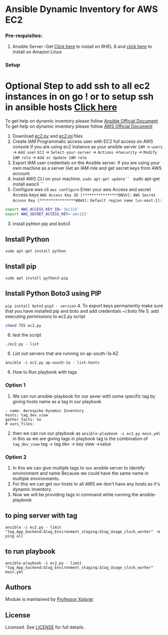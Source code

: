 # Ansible Dynamic Inventory for AWS EC2
### Pre-requisites:
1. Ansible Server - Get [Click here](https:) to install on RHEL 8 and [click here](https:) to install on Amazon Linux
### Setup
# Optional Step to add ssh to all ec2 instances in on go ! or to setup ssh in ansible hosts [Click here](https://github.com/professorxplorer/Ansible-Dynamic-Inventory/tree/master/playbook-to-add-ssh-key)
To get help on dynamic inventory please follow [Ansible Official Document](https://docs.ansible.com/ansible/latest/user_guide/intro_dynamic_inventory.html#inventory-script-example-aws-ec2)
To get help on dynamic inventory please follow [AWS Official Document](https://aws.amazon.com/blogs/apn/getting-started-with-ansible-and-dynamic-amazon-ec2-inventory-management/)
1. Download [ec2.py](https://github.com/professorxplorer/Ansible-Dynamic-Inventory/blob/master/Ansible-dynamic-inventory/ec2.py) and [ec2.ini](https://github.com/professorxplorer/Ansible-Dynamic-Inventory/blob/master/Ansible-dynamic-inventory/ec2.ini) files
2. Create IAM Programmatic access user with EC2 full access on AWS console if you are using ec2 instance as your ansible server
`IAM` → `users` → `Add user`
`EC2` → `Select-your-server` → `Actions` →`Security` → `Modify IAM role` → `Add or Update IAM role`
2. Export IAM user credentials on the Ansible server. if you are using your own machine as a server
Get an IAM role and get secret keys from AWS account.
2. Install AWS CLI on your machine.
```sudo apt-get update``
``` sudo apt-get install awscli ```
2. Configure aws cli
``` aws configure ```
Enter your aws Access and secret Access keys
``` AWS Access Key ID [****************DN5V]: ```
``` AWS Secret Access Key [****************W8mX]: ```
``` Default region name [us-east-1]: ```
```bash
export AWS_ACCESS_KEY_ID='1bc123'
export AWS_SECRET_ACCESS_KEY='abc123'
```
3. install pyhton pip and boto3
## Install Python
``` sudo apt-get install python ```
## Install pip
``` sudo apt install python3-pip ```
## Install Python Boto3 using PIP
``` pip install boto3 ```
``` pip3 - version ```
4. To export keys permanently make sure that you have installed pip and boto and add credentials ~/.boto file
5. add executing permissions to ec2.py script
```sh
chmod 755 ec2.py
```
6. test the script
```
./ec2.py - list
```
6. List out servers that are running on ap-south-1a AZ
```
ansible -i ec2.py ap-south-1a - list-hosts
```
6. How to Run playbook with tags
### Option 1
1. We can run ansible-playbook for our sever with some specific tag by giving hosts name as a tag in our playbook
``` - -
- name: Aerospike Dynamic Inventory
hosts: tag_dev_view
gather_facts: no
# vars_files:
```
2. then we can run our playbook as
``` ansible-playbook -i ec2.py main.yml ```
in this as we are giving tags in playbook tag is the combination of ```tag_dev_view``` tag → tag dev → key view →value
### Option 2
1. In this we can give multiple tags to our ansible server to identify environment and name Because we could have the same name in multiple environments.
2. For this we can get our hosts to all AWS we don't have any hosts as it's dynamic inventory.
3. Now we will be providing tags in command while running the ansible-playbook
## to ping server with tag
``` ansible -i ec2.py - limit "tag_App_backend:&tag_Environment_staging:&tag_Usage_clock_worker" -m ping all ```
## to run playbook
``` ansible-playbook -i ec2.py - limit "tag_App_backend:&tag_Environment_staging:&tag_Usage_clock_worker" main.yml ```
## Authors
Module is maintained by [Professor Xplorer](https://professorexplorer.github.io/)
## License
Licensed. See [LICENSE]() for full details.